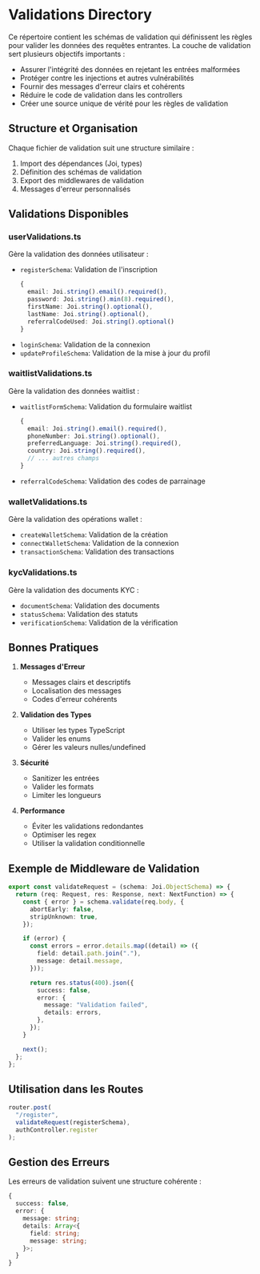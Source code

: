 # Validations Directory

Ce répertoire contient les schémas de validation qui définissent les règles pour valider les données des requêtes entrantes. La couche de validation sert plusieurs objectifs importants :

- Assurer l'intégrité des données en rejetant les entrées malformées
- Protéger contre les injections et autres vulnérabilités
- Fournir des messages d'erreur clairs et cohérents
- Réduire le code de validation dans les controllers
- Créer une source unique de vérité pour les règles de validation

## Structure et Organisation

Chaque fichier de validation suit une structure similaire :

1. Import des dépendances (Joi, types)
2. Définition des schémas de validation
3. Export des middlewares de validation
4. Messages d'erreur personnalisés

## Validations Disponibles

### userValidations.ts

Gère la validation des données utilisateur :

- `registerSchema`: Validation de l'inscription
  ```typescript
  {
    email: Joi.string().email().required(),
    password: Joi.string().min(8).required(),
    firstName: Joi.string().optional(),
    lastName: Joi.string().optional(),
    referralCodeUsed: Joi.string().optional()
  }
  ```
- `loginSchema`: Validation de la connexion
- `updateProfileSchema`: Validation de la mise à jour du profil

### waitlistValidations.ts

Gère la validation des données waitlist :

- `waitlistFormSchema`: Validation du formulaire waitlist
  ```typescript
  {
    email: Joi.string().email().required(),
    phoneNumber: Joi.string().optional(),
    preferredLanguage: Joi.string().required(),
    country: Joi.string().required(),
    // ... autres champs
  }
  ```
- `referralCodeSchema`: Validation des codes de parrainage

### walletValidations.ts

Gère la validation des opérations wallet :

- `createWalletSchema`: Validation de la création
- `connectWalletSchema`: Validation de la connexion
- `transactionSchema`: Validation des transactions

### kycValidations.ts

Gère la validation des documents KYC :

- `documentSchema`: Validation des documents
- `statusSchema`: Validation des statuts
- `verificationSchema`: Validation de la vérification

## Bonnes Pratiques

1. **Messages d'Erreur**

   - Messages clairs et descriptifs
   - Localisation des messages
   - Codes d'erreur cohérents

2. **Validation des Types**

   - Utiliser les types TypeScript
   - Valider les enums
   - Gérer les valeurs nulles/undefined

3. **Sécurité**

   - Sanitizer les entrées
   - Valider les formats
   - Limiter les longueurs

4. **Performance**
   - Éviter les validations redondantes
   - Optimiser les regex
   - Utiliser la validation conditionnelle

## Exemple de Middleware de Validation

```typescript
export const validateRequest = (schema: Joi.ObjectSchema) => {
  return (req: Request, res: Response, next: NextFunction) => {
    const { error } = schema.validate(req.body, {
      abortEarly: false,
      stripUnknown: true,
    });

    if (error) {
      const errors = error.details.map((detail) => ({
        field: detail.path.join("."),
        message: detail.message,
      }));

      return res.status(400).json({
        success: false,
        error: {
          message: "Validation failed",
          details: errors,
        },
      });
    }

    next();
  };
};
```

## Utilisation dans les Routes

```typescript
router.post(
  "/register",
  validateRequest(registerSchema),
  authController.register
);
```

## Gestion des Erreurs

Les erreurs de validation suivent une structure cohérente :

```typescript
{
  success: false,
  error: {
    message: string;
    details: Array<{
      field: string;
      message: string;
    }>;
  }
}
```

